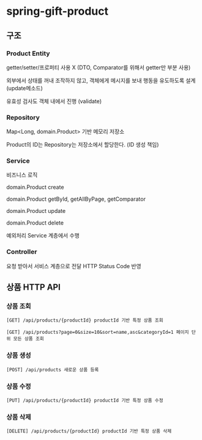 # spring-gift-product

## 구조
### Product Entity  
getter/setter/프로퍼티 사용 X (DTO, Comparator를 위해서 getter만 부분 사용)

외부에서 상태를 꺼내 조작하지 않고, 객체에게 메시지를 보내 행동을 유도하도록 설계 (update메소드)

유효성 검사도 객체 내에서 진행 (validate)

### Repository 
Map<Long, domain.Product> 기반 메모리 저장소

Product의 ID는 Repository는 저장소에서 할당한다. (ID 생성 책임)

### Service 
비즈니스 로직

domain.Product create

domain.Product getById, getAllByPage, getComparator

domain.Product update

domain.Product delete

예외처리 Service 계층에서 수행

### Controller
요청 받아서 서비스 계층으로 전달
HTTP Status Code 반영 

## 상품 HTTP API
### 상품 조회   
    [GET] /api/products/{productId} productId 기반 특정 상품 조회

    [GET] /api/products?page=0&size=10&sort=name,asc&categoryId=1 페이지 단위 모든 상품 조회

### 상품 생성
    [POST] /api/products 새로운 상품 등록
    
### 상품 수정
    [PUT] /api/products/{productId} productId 기반 특정 상품 수정

### 상품 삭제
    [DELETE] /api/products/{productId} productId 기반 특정 상품 삭제


